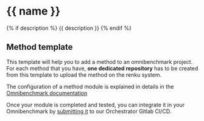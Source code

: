# {{ name }}
{% if description %}
{{ description }}
{% endif %}

## Method template

This template will help you to add a method to an omnibenchmark project. For each method that you have, **one dedicated repository** has to be created from this template to upload the method on the renku system. 

The configuration of a method module is explained in details in the [Omnibenchmark documentation](https://omnibenchmark.readthedocs.io/en/latest/start/modules/02_method_module.html)

Once your module is completed and tested, you can integrate it in your Omnibenchmark by [submitting it](https://omnibenchmark.readthedocs.io/en/latest/start/modules/04_Add_module_to_omnibench.html) to our Orchestrator Gitlab CI/CD.
